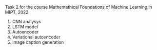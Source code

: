 Task 2 for the course Mathemathical Foundations of Machine Learning in MIPT, 2022

1. CNN analysys
2. LSTM model
3. Autoencoder
4. Variational autoencoder
5. Image caption generation
